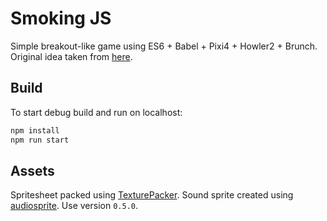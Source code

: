# Smoking JS

Simple breakout-like game using ES6 + Babel + Pixi4 + Howler2 + Brunch. Original
idea taken from [here](http://www.hobbygamedev.com/adv/quit-smoking-game-effect-of-interaction-on-interpretation/).

## Build

To start debug build and run on localhost:
```sh
npm install
npm run start
```

## Assets

Spritesheet packed using [TexturePacker](https://www.codeandweb.com/texturepacker).
Sound sprite created using [audiosprite](https://www.npmjs.com/package/audiosprite).
Use version `0.5.0`.
